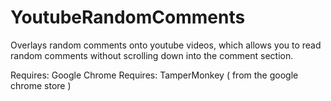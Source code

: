 # YoutubeRandomComments
Overlays random comments onto youtube videos, which allows you to read random comments without scrolling down into the comment section.


Requires: Google Chrome
Requires: TamperMonkey ( from the google chrome store ) 
